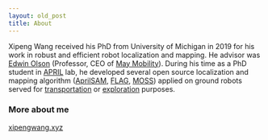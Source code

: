 ```yaml
---
layout: old_post
title: About
---
```

Xipeng Wang received his PhD from University of Michigan in 2019 for his
work in robust and efficient robot localization and mapping. He advisor was
[Edwin Olson](https://april.eecs.umich.edu/people/ebolson/) (Professor, CEO
of [May Mobility](https://maymobility.com/)).  During his time as
a PhD student in [APRIL](https://april.eecs.umich.edu/) lab, he developed
several open source localization and mapping algorithm ([AprilSAM](https://github.com/xipengwang/AprilSAM),
[FLAG](https://github.com/xipengwang/FLAG),
[MOSS](https://github.com/xipengwang/MOSS)) applied on ground robots served for
[transportation](http://www-personal.umich.edu/~xipengw/projects.html) or
[exploration](http://www-personal.umich.edu/~xipengw/projects.html) purposes.

### More about me
[xipengwang.xyz](http://www-personal.umich.edu/~xipengw/)
